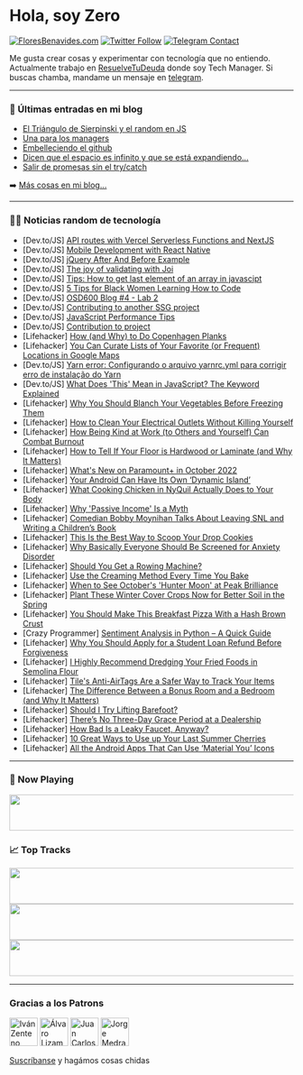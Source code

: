 # Hola, soy Zero

[![FloresBenavides.com](https://img.shields.io/website?down_message=oops&label=MiBlog&style=for-the-badge&up_message=online&url=https%3A%2F%2Ffloresbenavides.com)](https://floresbenavides.com) [![Twitter Follow](https://img.shields.io/twitter/follow/ZeroDragon?color=%231DA1F2&label=Follow&logo=twitter&logoColor=ffffff&style=for-the-badge)](https://twitter.com/zerodragon) [![Telegram Contact](https://img.shields.io/badge/escr%C3%ADbeme-ZeroDragon-%2326A5E4?style=for-the-badge&logo=telegram)](https://t.me/zerodragon)

Me gusta crear cosas y experimentar con tecnología que no entiendo.
Actualmente trabajo en [ResuelveTuDeuda](http://github.com/resuelve) donde soy Tech Manager.
Si buscas chamba, mandame un mensaje en [telegram](https://t.me/zerodragon).

---

### 📕 Últimas entradas en mi blog
<!-- BLOG-POST-LIST:START -->
- [El Triángulo de Sierpinski y el random en JS](https://floresbenavides.com/el-triangulo-de-sierpinski-y-el-random-en-js/)
- [Una para los managers](https://floresbenavides.com/una-para-los-managers/)
- [Embelleciendo el github](https://floresbenavides.com/embelleciendo-el-github/)
- [Dicen que el espacio es infinito y que se está expandiendo…](https://floresbenavides.com/dicen-que-el-espacio-es-infinito-y-que-se-esta-expandiendo/)
- [Salir de promesas sin el try/catch](https://floresbenavides.com/salir-de-promesas-sin-el-try-catch/)
<!-- BLOG-POST-LIST:END -->

➡️ [Más cosas en mi blog...](https://floresbenavides.com)

---

### 👨‍💻 Noticias random de tecnología
<!-- TECH-POSTS:START -->
- [Dev.to/JS] [API routes with Vercel Serverless Functions and NextJS](https://dev.to/sushmeet/api-routes-with-vercel-serverless-functions-and-nextjs-5goa)
- [Dev.to/JS] [Mobile Development with React Native](https://dev.to/sushmeet/how-to-begin-mobile-dev-with-react-native-204f)
- [Dev.to/JS] [jQuery After And Before Example](https://dev.to/techsolutionstuff/jquery-after-and-before-example-24mb)
- [Dev.to/JS] [The joy of validating with Joi](https://dev.to/methmi/the-joy-of-validating-with-joi-51ej)
- [Dev.to/JS] [Tips: How to get last element of an array in javascipt](https://dev.to/devvsakib/tips-how-to-get-last-element-of-an-array-in-javascipt-3k2j)
- [Dev.to/JS] [5 Tips for Black Women Learning How to Code](https://dev.to/brinascode/5-tips-for-black-women-learning-how-to-code-3cdd)
- [Dev.to/JS] [OSD600 Blog #4 - Lab 2](https://dev.to/rokaicker/osd600-blog-4-lab-2-1302)
- [Dev.to/JS] [Contributing to another SSG project](https://dev.to/neilan99/contributing-to-another-ssg-project-5fif)
- [Dev.to/JS] [JavaScript Performance Tips](https://dev.to/nothanii/javascript-performance-tips-h60)
- [Dev.to/JS] [Contribution to project](https://dev.to/mnosov622/contribution-to-project-26oo)
- [Lifehacker] [How &lpar;and Why&rpar; to Do Copenhagen Planks](https://lifehacker.com/how-and-why-to-do-copenhagen-planks-1849569524)
- [Lifehacker] [You Can Curate Lists of Your Favorite &lpar;or Frequent&rpar; Locations in Google Maps](https://lifehacker.com/you-can-curate-lists-of-your-favorite-or-frequent-loc-1849569641)
- [Dev.to/JS] [Yarn error: Configurando o arquivo yarnrc.yml para corrigir erro de instalação do Yarn](https://dev.to/rodrigozan/yarn-error-configurando-o-arquivo-yarnrcyml-para-corrigir-erro-de-instalacao-do-yarn-2kh3)
- [Dev.to/JS] [What Does &#39;This&#39; Mean in JavaScript? The Keyword Explained](https://dev.to/rembertdesigns/what-does-this-mean-in-javascript-the-keyword-explained-4paa)
- [Lifehacker] [Why You Should Blanch Your Vegetables Before Freezing Them](https://lifehacker.com/why-you-should-blanch-your-vegetables-before-freezing-t-1849569633)
- [Lifehacker] [How to Clean Your Electrical Outlets Without Killing Yourself](https://lifehacker.com/how-to-clean-your-electrical-outlets-without-killing-yo-1849568733)
- [Lifehacker] [How Being Kind at Work &lpar;to Others and Yourself&rpar; Can Combat Burnout](https://lifehacker.com/how-being-kind-at-work-to-others-and-yourself-can-com-1849568597)
- [Lifehacker] [How to Tell If Your Floor is Hardwood or Laminate &lpar;and Why It Matters&rpar;](https://lifehacker.com/how-to-tell-if-your-floor-is-hardwood-or-laminate-and-1849568470)
- [Lifehacker] [What&#39;s New on Paramount+ in October 2022](https://lifehacker.com/whats-new-on-paramount-in-october-2022-1849568896)
- [Lifehacker] [Your Android Can Have Its Own ‘Dynamic Island’](https://lifehacker.com/your-android-can-have-its-own-dynamic-island-1849568426)
- [Lifehacker] [What Cooking Chicken in NyQuil Actually Does to Your Body](https://lifehacker.com/what-cooking-chicken-in-nyquil-actually-does-to-your-bo-1849568210)
- [Lifehacker] [Why &#39;Passive Income&#39; Is a Myth](https://lifehacker.com/why-passive-income-is-a-myth-1849568396)
- [Lifehacker] [Comedian Bobby Moynihan Talks About Leaving SNL and Writing a Children’s Book](https://lifehacker.com/comedian-bobby-moynihan-talks-about-leaving-snl-and-wri-1849568343)
- [Lifehacker] [This Is the Best Way to Scoop Your Drop Cookies](https://lifehacker.com/this-is-the-best-way-to-scoop-your-drop-cookies-1849568018)
- [Lifehacker] [Why Basically Everyone Should Be Screened for Anxiety Disorder](https://lifehacker.com/why-basically-everyone-should-be-screened-for-anxiety-d-1849565908)
- [Lifehacker] [Should You Get a Rowing Machine?](https://lifehacker.com/should-you-get-a-rowing-machine-1849565041)
- [Lifehacker] [Use the Creaming Method Every Time You Bake](https://lifehacker.com/use-the-creaming-method-every-time-you-bake-1849564746)
- [Lifehacker] [When to See October&#39;s &#39;Hunter Moon&#39; at Peak Brilliance](https://lifehacker.com/when-to-see-octobers-hunter-moon-at-peak-brilliance-1849565506)
- [Lifehacker] [Plant These Winter Cover Crops Now for Better Soil in the Spring](https://lifehacker.com/plant-these-winter-cover-crops-now-for-better-soil-in-t-1849564143)
- [Lifehacker] [You Should Make This Breakfast Pizza With a Hash Brown Crust](https://lifehacker.com/you-should-make-this-breakfast-pizza-with-a-hash-brown-1849565824)
- [Crazy Programmer] [Sentiment Analysis in Python – A Quick Guide](https://www.thecrazyprogrammer.com/2022/09/sentiment-analysis-in-python.html)
- [Lifehacker] [Why You Should Apply for a Student Loan Refund Before Forgiveness](https://lifehacker.com/why-you-should-apply-for-a-student-loan-refund-before-f-1849563860)
- [Lifehacker] [I Highly Recommend Dredging Your Fried Foods in Semolina Flour](https://lifehacker.com/i-highly-recommend-dredging-your-fried-foods-in-semolin-1849560582)
- [Lifehacker] [Tile&#39;s Anti-AirTags Are a Safer Way to Track Your Items](https://lifehacker.com/tiles-anti-airtags-are-a-safer-way-to-track-your-items-1849564297)
- [Lifehacker] [The Difference Between a Bonus Room and a Bedroom &lpar;and Why It Matters&rpar;](https://lifehacker.com/the-difference-between-a-bonus-room-and-a-bedroom-and-1849563375)
- [Lifehacker] [Should I Try Lifting Barefoot?](https://lifehacker.com/should-i-try-lifting-barefoot-1849563896)
- [Lifehacker] [There’s No Three-Day Grace Period at a Dealership](https://lifehacker.com/there-s-no-three-day-grace-period-at-a-dealership-1849563147)
- [Lifehacker] [How Bad Is a Leaky Faucet, Anyway?](https://lifehacker.com/how-bad-is-a-leaky-faucet-anyway-1849563533)
- [Lifehacker] [10 Great Ways to Use up Your Last Summer Cherries](https://lifehacker.com/10-great-ways-to-use-up-your-last-summer-cherries-1849563458)
- [Lifehacker] [All the Android Apps That Can Use ‘Material You’ Icons](https://lifehacker.com/all-the-android-apps-that-can-use-material-you-icons-1849562917)<!-- TECH-POSTS:END -->

---

### 🎵 Now Playing
<a href="https://spotify-now-playing-dun.vercel.app/now-playing?open"><img src="https://spotify-now-playing-dun.vercel.app/now-playing" width="540" height="64"></a>

### 📈 Top Tracks
<a href="https://spotify-now-playing-dun.vercel.app/top-tracks?i=1&open"><img src="https://spotify-now-playing-dun.vercel.app/top-tracks?i=1" width="540" height="64"></a>
<a href="https://spotify-now-playing-dun.vercel.app/top-tracks?i=2&open"><img src="https://spotify-now-playing-dun.vercel.app/top-tracks?i=2" width="540" height="64"></a>
<a href="https://spotify-now-playing-dun.vercel.app/top-tracks?i=3&open"><img src="https://spotify-now-playing-dun.vercel.app/top-tracks?i=3" width="540" height="64"></a>

---

### Gracias a los Patrons
[<img src="https://avatars.githubusercontent.com/u/243380?v=4" alt="Iván Zenteno" width="50px">](https://github.com/k001) [<img src="https://avatars.githubusercontent.com/u/19955639?v=4" alt="Álvaro Lizama" width="50px">](https://github.com/alvarolizama) [<img src="https://avatars.githubusercontent.com/u/2718753?v=4" alt="Juan Carlos Ruiz" width="50px">](https://github.com/JuanCrg90) [<img src="https://avatars.githubusercontent.com/u/37025?v=4" alt="Jorge Medrano" width="50px">](https://github.com/h1pp1e) 

[Suscríbanse](https://www.patreon.com/zerodragon) y hagámos cosas chidas
